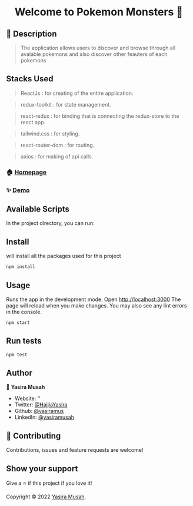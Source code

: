 <h1 align="center">Welcome to Pokemon Monsters 👋</h1>

## 📝 Description

> The application allows users to discover and browse through all avalable pokemons and also discover other feauters of each pokemons

## Stacks Used
> ReactJs : for creating of the entire application.

> redux-toolkit : for state management.

> react-redux : for binding that is connecting the redux-store to the react app.

> tailwind.css : for styling.

> react-router-dom : for routing.

> axios : for making of api calls.

<!-- ### 🏠 [Homepage](https://github.com/yasiramus/pokemon.git) -->
### 🏠 [Homepage](App)

### ✨ [Demo](http://pokemon-eta-black.vercel.app/)

## Available Scripts
<p>In the project directory, you can run:</p>

## Install

<p>will install all the packages used for this project</p>

```sh
npm install
```

## Usage

<p>Runs the app in the development mode. Open <a href="http://localhost:3000" target="_blank">http://localhost:3000</a> 
  The page will reload when you make changes. You may also see any lint errors in the console.
</p>

```sh
npm start
```

## Run tests

```sh
npm test
```

## Author

👤 **Yasira Musah**

* Website: ''
* Twitter: [@HajjiaYasira](https://twitter.com/HajjiaYasira)
* Github: [@yasiramus](https://github.com/yasiramus)
* LinkedIn: [@yasiramusah](https://linkedin.com/in/yasiramusah)

## 🤝 Contributing

Contributions, issues and feature requests are welcome!

## Show your support

Give a ⭐️ if this project if you love  it!

Copyright © 2022 [Yasira Musah](https://github.com/yasiramus).